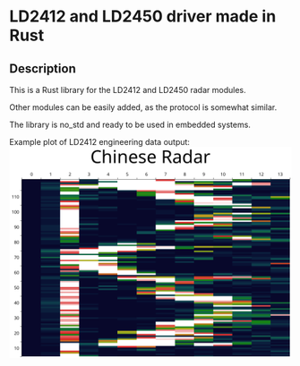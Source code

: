 # LD2412 and LD2450 driver made in Rust

## Description
This is a Rust library for the LD2412 and LD2450 radar modules.

Other modules can be easily added, as the protocol is somewhat similar.

The library is no_std and ready to be used in embedded systems.

Example plot of LD2412 engineering data output:
![picture](out.png)